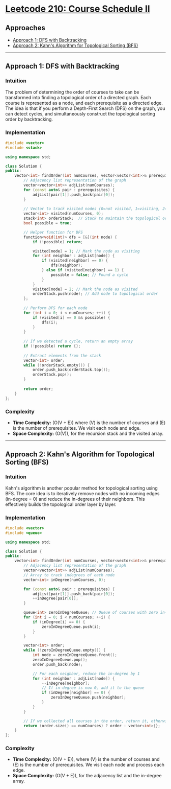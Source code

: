 # [Leetcode 210: Course Schedule II](https://leetcode.com/problems/course-schedule-ii/)

## Approaches
- [Approach 1: DFS with Backtracking](#approach-1-dfs-with-backtracking)
- [Approach 2: Kahn's Algorithm for Topological Sorting (BFS)](#approach-2-kahns-algorithm-for-topological-sorting-bfs)

---

## Approach 1: DFS with Backtracking

### Intuition
The problem of determining the order of courses to take can be transformed into finding a topological order of a directed graph. Each course is represented as a node, and each prerequisite as a directed edge. The idea is that if you perform a Depth-First Search (DFS) on the graph, you can detect cycles, and simultaneously construct the topological sorting order by backtracking.

### Implementation

```cpp
#include <vector>
#include <stack>

using namespace std;

class Solution {
public:
    vector<int> findOrder(int numCourses, vector<vector<int>>& prerequisites) {
        // Adjacency list representation of the graph
        vector<vector<int>> adjList(numCourses);
        for (const auto& pair : prerequisites) {
            adjList[pair[1]].push_back(pair[0]);
        }
        
        // Vector to track visited nodes (0=not visited, 1=visiting, 2=visited)
        vector<int> visited(numCourses, 0);
        stack<int> orderStack;  // Stack to maintain the topological order
        bool possible = true;

        // Helper function for DFS
        function<void(int)> dfs = [&](int node) {
            if (!possible) return;

            visited[node] = 1; // Mark the node as visiting
            for (int neighbor : adjList[node]) {
                if (visited[neighbor] == 0) {
                    dfs(neighbor);
                } else if (visited[neighbor] == 1) {
                    possible = false; // Found a cycle
                }
            }
            visited[node] = 2; // Mark the node as visited
            orderStack.push(node); // Add node to topological order
        };
        
        // Perform DFS for each node
        for (int i = 0; i < numCourses; ++i) {
            if (visited[i] == 0 && possible) {
                dfs(i);
            }
        }
        
        // If we detected a cycle, return an empty array
        if (!possible) return {};
        
        // Extract elements from the stack
        vector<int> order;
        while (!orderStack.empty()) {
            order.push_back(orderStack.top());
            orderStack.pop();
        }
        
        return order;
    }
};
```

### Complexity
- **Time Complexity:** \(O(V + E)\) where \(V\) is the number of courses and \(E\) is the number of prerequisites. We visit each node and edge.
- **Space Complexity:** \(O(V)\), for the recursion stack and the visited array.

---

## Approach 2: Kahn's Algorithm for Topological Sorting (BFS)

### Intuition
Kahn's algorithm is another popular method for topological sorting using BFS. The core idea is to iteratively remove nodes with no incoming edges (in-degree = 0) and reduce the in-degrees of their neighbors. This effectively builds the topological order layer by layer.

### Implementation

```cpp
#include <vector>
#include <queue>

using namespace std;

class Solution {
public:
    vector<int> findOrder(int numCourses, vector<vector<int>>& prerequisites) {
        // Adjacency list representation of the graph
        vector<vector<int>> adjList(numCourses);
        // Array to track indegrees of each node
        vector<int> inDegree(numCourses, 0);

        for (const auto& pair : prerequisites) {
            adjList[pair[1]].push_back(pair[0]);
            ++inDegree[pair[0]];
        }

        queue<int> zeroInDegreeQueue; // Queue of courses with zero in-degree
        for (int i = 0; i < numCourses; ++i) {
            if (inDegree[i] == 0) {
                zeroInDegreeQueue.push(i);
            }
        }

        vector<int> order;
        while (!zeroInDegreeQueue.empty()) {
            int node = zeroInDegreeQueue.front();
            zeroInDegreeQueue.pop();
            order.push_back(node);

            // For each neighbor, reduce the in-degree by 1
            for (int neighbor : adjList[node]) {
                --inDegree[neighbor];
                // If in-degree is now 0, add it to the queue
                if (inDegree[neighbor] == 0) {
                    zeroInDegreeQueue.push(neighbor);
                }
            }
        }

        // If we collected all courses in the order, return it, otherwise return empty array
        return (order.size() == numCourses) ? order : vector<int>{};
    }
};
```

### Complexity
- **Time Complexity:** \(O(V + E)\), where \(V\) is the number of courses and \(E\) is the number of prerequisites. We visit each node and process each edge.
- **Space Complexity:** \(O(V + E)\), for the adjacency list and the in-degree array.

